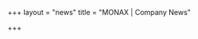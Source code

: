 +++
layout = "news"
title = "MONAX | Company News"

+++

<!-- section layout stored in /layouts/section/news.html -->
